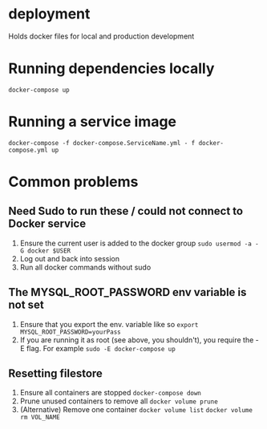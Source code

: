 # deployment
Holds docker files for local and production development

# Running dependencies locally
`docker-compose up`

# Running a service image
`docker-compose -f docker-compose.ServiceName.yml - f docker-compose.yml up`

# Common problems
## Need Sudo to run these / could not connect to Docker service
1. Ensure the current user is added to the docker group
`sudo usermod -a -G docker $USER`
2. Log out and back into session
3. Run all docker commands without sudo

## The MYSQL_ROOT_PASSWORD env variable is not set
1. Ensure that you export the env. variable like so
`export MYSQL_ROOT_PASSWORD=yourPass`
2. If you are running it as root (see above, you shouldn't), you require the -E flag. For example
`sudo -E docker-compose up`

## Resetting filestore
1. Ensure all containers are stopped
`docker-compose down`
2. Prune unused containers to remove all
`docker volume prune`
3. (Alternative) Remove one container
`docker volume list`
`docker volume rm VOL_NAME`